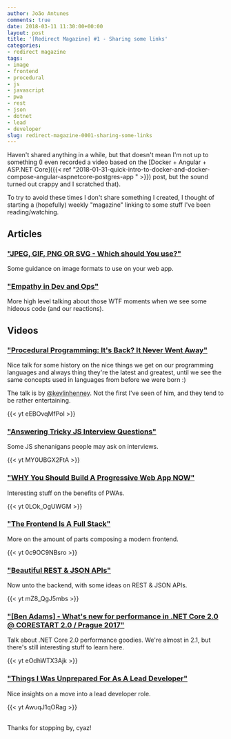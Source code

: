 ```yaml
---
author: João Antunes
comments: true
date: 2018-03-11 11:30:00+00:00
layout: post
title: '[Redirect Magazine] #1 - Sharing some links'
categories:
- redirect magazine
tags:
- image
- frontend
- procedural
- js
- javascript
- pwa
- rest
- json
- dotnet
- lead
- developer
slug: redirect-magazine-0001-sharing-some-links
---
```


Haven't shared anything in a while, but that doesn't mean I'm not up to something (I even recorded a video based on the [Docker + Angular + ASP.NET Core]({{< ref "2018-01-31-quick-intro-to-docker-and-docker-compose-angular-aspnetcore-postgres-app " >}}) post, but the sound turned out crappy and I scratched that).

To try to avoid these times I don't share something I created, I thought of starting a (hopefully) weekly "magazine" linking to some stuff I've been reading/watching.

## Articles
### ["JPEG, GIF, PNG OR SVG - Which should You use?"](https://dev.to/sarah_chima/jpeg-gif-png-or-svg---which-should-i-use-1o8o)

Some guidance on image formats to use on your web app.
<br/>
### ["Empathy in Dev and Ops"](https://dev.to/liquid_chickens/empathy-in-dev-and-ops)

More high level talking about those WTF moments when we see some hideous code (and our reactions).
<br/>
## Videos
### ["Procedural Programming: It's Back? It Never Went Away"](https://youtu.be/eEBOvqMfPoI)

Nice talk for some history on the nice things we get on our programming languages and always thing they're the latest and greatest, until we see the same concepts used in languages from before we were born :)

The talk is by [@kevlinhenney](https://twitter.com/kevlinhenney). Not the first I've seen of him, and they tend to be rather entertaining.

{{< yt eEBOvqMfPoI >}}
<br/>
### ["Answering Tricky JS Interview Questions"](https://youtu.be/MY0UBGX2FtA)

Some JS shenanigans people may ask on interviews.

{{< yt MY0UBGX2FtA >}}
<br/>
### ["WHY You Should Build A Progressive Web App NOW"](https://youtu.be/0LOk_OgUWGM)

Interesting stuff on the benefits of PWAs.

{{< yt 0LOk_OgUWGM >}}
<br/>
### ["The Frontend Is A Full Stack"](https://youtu.be/0c9OC9NBsro)

More on the amount of parts composing a modern frontend.

{{< yt 0c9OC9NBsro >}}
<br/>
### ["Beautiful REST & JSON APIs"](https://youtu.be/mZ8_QgJ5mbs)

Now unto the backend, with some ideas on REST & JSON APIs.

{{< yt mZ8_QgJ5mbs >}}
<br/>
### ["[Ben Adams] - What's new for performance in .NET Core 2.0 @ CORESTART 2.0 / Prague 2017"](https://youtu.be/eOdhWTX3Ajk)

Talk about .NET Core 2.0 performance goodies. We're almost in 2.1, but there's still interesting stuff to learn here.

{{< yt eOdhWTX3Ajk >}}
<br/>
### ["Things I Was Unprepared For As A Lead Developer"](https://youtu.be/AwuqJ1qORag)

Nice insights on a move into a lead developer role.

{{< yt AwuqJ1qORag >}}

<br/>
Thanks for stopping by, cyaz!